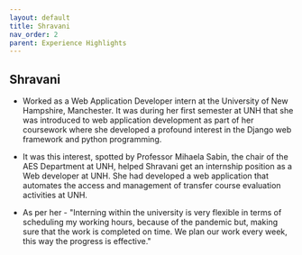 ```yaml
---
layout: default
title: Shravani
nav_order: 2
parent: Experience Highlights
---
```


## Shravani
* Worked as a Web Application Developer intern at the University of New Hampshire, Manchester. It was during her first semester at UNH that she was introduced to web application development as part of her coursework where she developed a profound interest in the Django web framework and python programming.

* It was this interest, spotted by Professor Mihaela Sabin, the chair of the AES Department at UNH, helped Shravani get an internship position as a Web developer at UNH. She had developed a web application that automates the access and management of transfer course evaluation activities at UNH.


* As per her - "Interning within the university is very flexible in terms of scheduling my working hours, because of the pandemic but, making sure that the work is completed on time. We plan our work every week, this way the progress is effective."
